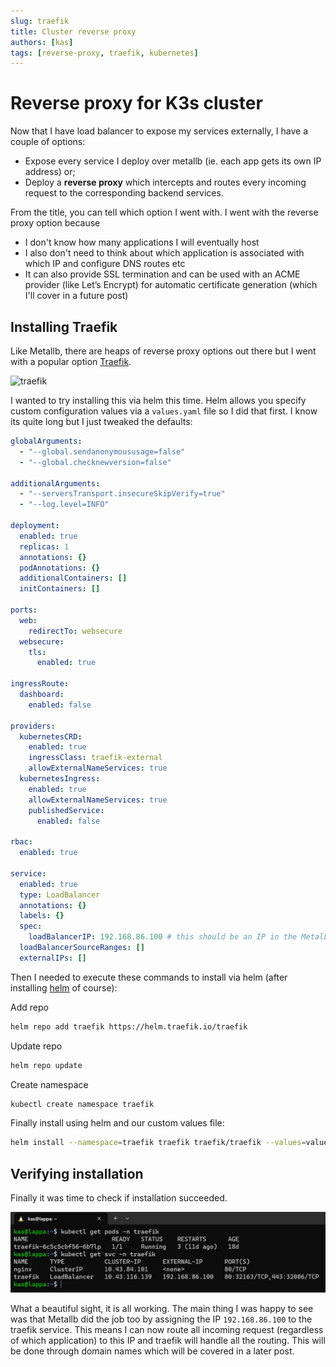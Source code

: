 ```yaml
---
slug: traefik
title: Cluster reverse proxy
authors: [kas]
tags: [reverse-proxy, traefik, kubernetes]
---
```


# Reverse proxy for K3s cluster

Now that I have load balancer to expose my services externally, I have a couple of options:

* Expose every service I deploy over metallb (ie. each app gets its own IP address) or;
* Deploy a **reverse proxy** which intercepts and routes every incoming request to the corresponding backend services.

From the title, you can tell which option I went with. I went with the reverse proxy option because

* I don't know how many applications I will eventually host
* I also don't need to think about which application is associated with which IP and configure DNS routes etc
* It can also provide SSL termination and can be used with an ACME provider (like Let’s Encrypt) for automatic certificate generation (which I'll cover in a future post)

## Installing Traefik

Like Metallb, there are heaps of reverse proxy options out there but I went with a popular option [Traefik](https://traefik.io/traefik/).

![traefik](https://traefik.io/static/83ea42c9e8101dcf2a16f380fe3aac08/053ba/diagram.webp)

I wanted to try installing this via helm this time. Helm allows you specify custom configuration values via a `values.yaml` file so I did that first. I know its quite long but I just tweaked the defaults:

```yaml title="values.yaml"
globalArguments:
  - "--global.sendanonymoususage=false"
  - "--global.checknewversion=false"

additionalArguments:
  - "--serversTransport.insecureSkipVerify=true"
  - "--log.level=INFO"

deployment:
  enabled: true
  replicas: 1
  annotations: {}
  podAnnotations: {}
  additionalContainers: []
  initContainers: []

ports:
  web:
    redirectTo: websecure
  websecure:
    tls:
      enabled: true

ingressRoute:
  dashboard:
    enabled: false

providers:
  kubernetesCRD:
    enabled: true
    ingressClass: traefik-external
    allowExternalNameServices: true
  kubernetesIngress:
    enabled: true
    allowExternalNameServices: true
    publishedService:
      enabled: false

rbac:
  enabled: true

service:
  enabled: true
  type: LoadBalancer
  annotations: {}
  labels: {}
  spec:
    loadBalancerIP: 192.168.86.100 # this should be an IP in the MetalLB range
  loadBalancerSourceRanges: []
  externalIPs: []
```

Then I needed to execute these commands to install via helm (after installing [helm](https://helm.sh/) of course):

Add repo
```bash
helm repo add traefik https://helm.traefik.io/traefik
```

Update repo
```bash 
helm repo update
```
Create namespace
```bash
kubectl create namespace traefik
```
Finally install using helm and our custom values file:
```bash
helm install --namespace=traefik traefik traefik/traefik --values=values.yaml
```

## Verifying installation

Finally it was time to check if installation succeeded. 

![traefikverify](traefikverify.png)

What a beautiful sight, it is all working. The main thing I was happy to see was that Metallb did the job too by assigning the IP `192.168.86.100` to the traefik service. This means I can now route all incoming request (regardless of which application) to this IP and traefik will handle all the routing. This will be done through domain names which will be covered in a later post.


